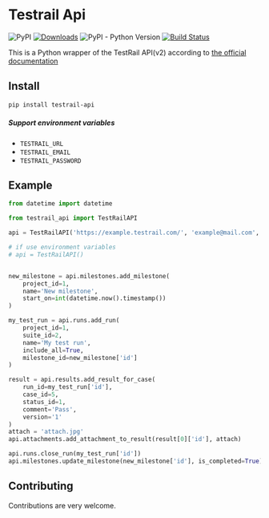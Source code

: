 # Testrail Api

![PyPI](https://img.shields.io/pypi/v/testrail-api?color=%2301a001&label=version&logo=version)
[![Downloads](https://pepy.tech/badge/testrail-api)](https://github.com/tolstislon/testrail-api)
![PyPI - Python Version](https://img.shields.io/pypi/pyversions/testrail-api.svg)
[![Build Status](https://travis-ci.com/tolstislon/testrail-api.svg?branch=master)](https://travis-ci.com/tolstislon/testrail-api)

This is a Python wrapper of the TestRail API(v2) according to [the official documentation](http://docs.gurock.com/testrail-api2/start)


Install
----

```bash
pip install testrail-api
```

##### Support environment variables
* `TESTRAIL_URL`
* `TESTRAIL_EMAIL`
* `TESTRAIL_PASSWORD`

Example
----
```python
from datetime import datetime

from testrail_api import TestRailAPI

api = TestRailAPI('https://example.testrail.com/', 'example@mail.com', 'password')

# if use environment variables
# api = TestRailAPI()


new_milestone = api.milestones.add_milestone(
    project_id=1, 
    name='New milestone', 
    start_on=int(datetime.now().timestamp())
)

my_test_run = api.runs.add_run(
    project_id=1, 
    suite_id=2, 
    name='My test run', 
    include_all=True, 
    milestone_id=new_milestone['id']
)

result = api.results.add_result_for_case(
    run_id=my_test_run['id'], 
    case_id=5, 
    status_id=1, 
    comment='Pass', 
    version='1'
)
attach = 'attach.jpg'
api.attachments.add_attachment_to_result(result[0]['id'], attach)

api.runs.close_run(my_test_run['id'])
api.milestones.update_milestone(new_milestone['id'], is_completed=True)
```


Contributing
----
Contributions are very welcome.
